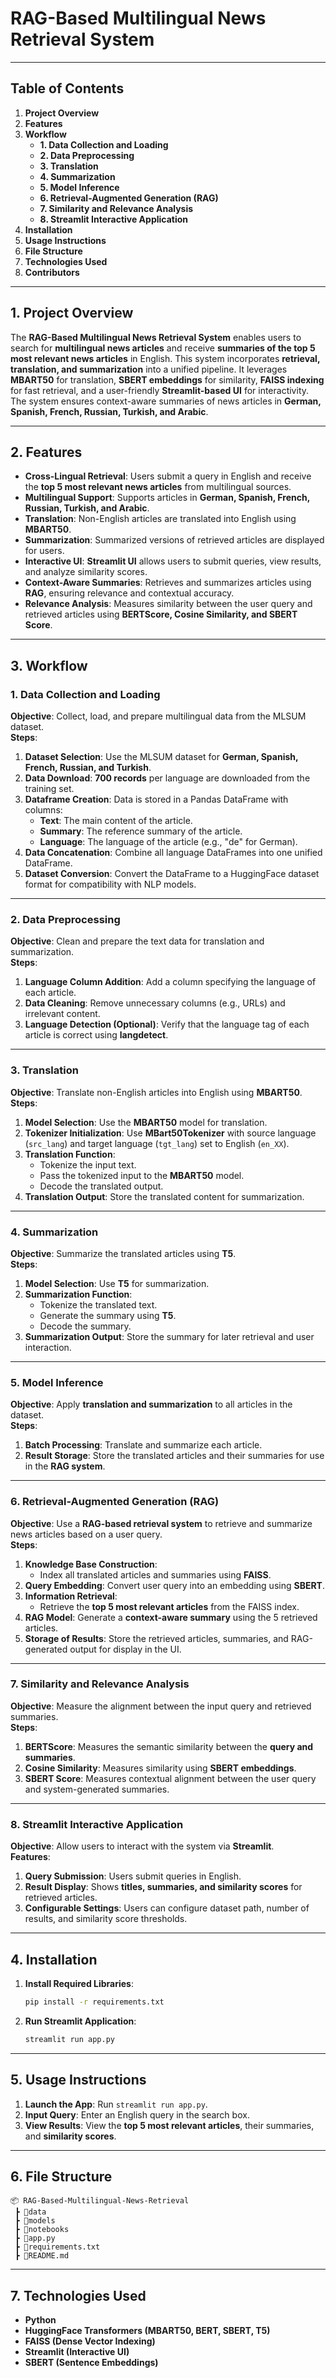 # **RAG-Based Multilingual News Retrieval System**

---

## **Table of Contents**
1. **Project Overview**  
2. **Features**  
3. **Workflow**  
    - **1. Data Collection and Loading**  
    - **2. Data Preprocessing**  
    - **3. Translation**  
    - **4. Summarization**  
    - **5. Model Inference**  
    - **6. Retrieval-Augmented Generation (RAG)**  
    - **7. Similarity and Relevance Analysis**  
    - **8. Streamlit Interactive Application**  
4. **Installation**  
5. **Usage Instructions**  
6. **File Structure**  
7. **Technologies Used**  
8. **Contributors**  

---

## **1. Project Overview**  
The **RAG-Based Multilingual News Retrieval System** enables users to search for **multilingual news articles** and receive **summaries of the top 5 most relevant news articles** in English. This system incorporates **retrieval, translation, and summarization** into a unified pipeline. It leverages **MBART50** for translation, **SBERT embeddings** for similarity, **FAISS indexing** for fast retrieval, and a user-friendly **Streamlit-based UI** for interactivity. The system ensures context-aware summaries of news articles in **German, Spanish, French, Russian, Turkish, and Arabic**.  

---

## **2. Features**  
- **Cross-Lingual Retrieval**: Users submit a query in English and receive the **top 5 most relevant news articles** from multilingual sources.  
- **Multilingual Support**: Supports articles in **German, Spanish, French, Russian, Turkish, and Arabic**.  
- **Translation**: Non-English articles are translated into English using **MBART50**.  
- **Summarization**: Summarized versions of retrieved articles are displayed for users.  
- **Interactive UI**: **Streamlit UI** allows users to submit queries, view results, and analyze similarity scores.  
- **Context-Aware Summaries**: Retrieves and summarizes articles using **RAG**, ensuring relevance and contextual accuracy.  
- **Relevance Analysis**: Measures similarity between the user query and retrieved articles using **BERTScore, Cosine Similarity, and SBERT Score**.  

---

## **3. Workflow**

### **1. Data Collection and Loading**
**Objective**: Collect, load, and prepare multilingual data from the MLSUM dataset.  
**Steps**:
1. **Dataset Selection**: Use the MLSUM dataset for **German, Spanish, French, Russian, and Turkish**.  
2. **Data Download**: **700 records** per language are downloaded from the training set.  
3. **Dataframe Creation**: Data is stored in a Pandas DataFrame with columns:  
   - **Text**: The main content of the article.  
   - **Summary**: The reference summary of the article.  
   - **Language**: The language of the article (e.g., "de" for German).  
4. **Data Concatenation**: Combine all language DataFrames into one unified DataFrame.  
5. **Dataset Conversion**: Convert the DataFrame to a HuggingFace dataset format for compatibility with NLP models.  

---

### **2. Data Preprocessing**
**Objective**: Clean and prepare the text data for translation and summarization.  
**Steps**:
1. **Language Column Addition**: Add a column specifying the language of each article.  
2. **Data Cleaning**: Remove unnecessary columns (e.g., URLs) and irrelevant content.  
3. **Language Detection (Optional)**: Verify that the language tag of each article is correct using **langdetect**.  

---

### **3. Translation**
**Objective**: Translate non-English articles into English using **MBART50**.  
**Steps**:
1. **Model Selection**: Use the **MBART50** model for translation.  
2. **Tokenizer Initialization**: Use **MBart50Tokenizer** with source language (`src_lang`) and target language (`tgt_lang`) set to English (`en_XX`).  
3. **Translation Function**:  
   - Tokenize the input text.  
   - Pass the tokenized input to the **MBART50** model.  
   - Decode the translated output.  
4. **Translation Output**: Store the translated content for summarization.  

---

### **4. Summarization**
**Objective**: Summarize the translated articles using **T5**.  
**Steps**:
1. **Model Selection**: Use **T5** for summarization.  
2. **Summarization Function**:  
   - Tokenize the translated text.  
   - Generate the summary using **T5**.  
   - Decode the summary.  
3. **Summarization Output**: Store the summary for later retrieval and user interaction.  

---

### **5. Model Inference**
**Objective**: Apply **translation and summarization** to all articles in the dataset.  
**Steps**:
1. **Batch Processing**: Translate and summarize each article.  
2. **Result Storage**: Store the translated articles and their summaries for use in the **RAG system**.  

---

### **6. Retrieval-Augmented Generation (RAG)**
**Objective**: Use a **RAG-based retrieval system** to retrieve and summarize news articles based on a user query.  
**Steps**:
1. **Knowledge Base Construction**:  
   - Index all translated articles and summaries using **FAISS**.  
2. **Query Embedding**: Convert user query into an embedding using **SBERT**.  
3. **Information Retrieval**:  
   - Retrieve the **top 5 most relevant articles** from the FAISS index.  
4. **RAG Model**: Generate a **context-aware summary** using the 5 retrieved articles.  
5. **Storage of Results**: Store the retrieved articles, summaries, and RAG-generated output for display in the UI.  

---

### **7. Similarity and Relevance Analysis**
**Objective**: Measure the alignment between the input query and retrieved summaries.  
**Steps**:
1. **BERTScore**: Measures the semantic similarity between the **query and summaries**.  
2. **Cosine Similarity**: Measures similarity using **SBERT embeddings**.  
3. **SBERT Score**: Measures contextual alignment between the user query and system-generated summaries.  

---

### **8. Streamlit Interactive Application**
**Objective**: Allow users to interact with the system via **Streamlit**.  
**Features**:  
1. **Query Submission**: Users submit queries in English.  
2. **Result Display**: Shows **titles, summaries, and similarity scores** for retrieved articles.  
3. **Configurable Settings**: Users can configure dataset path, number of results, and similarity score thresholds.  

---

## **4. Installation**
1. **Install Required Libraries**:  
   ```bash
   pip install -r requirements.txt
   ```

2. **Run Streamlit Application**:  
   ```bash
   streamlit run app.py
   ```

---

## **5. Usage Instructions**
1. **Launch the App**: Run `streamlit run app.py`.  
2. **Input Query**: Enter an English query in the search box.  
3. **View Results**: View the **top 5 most relevant articles**, their summaries, and **similarity scores**.  

---

## **6. File Structure**
```
📦 RAG-Based-Multilingual-News-Retrieval
 ┣ 📂data
 ┣ 📂models
 ┣ 📂notebooks
 ┣ 📜app.py
 ┣ 📜requirements.txt
 ┣ 📜README.md
```

---

## **7. Technologies Used**
- **Python**  
- **HuggingFace Transformers (MBART50, BERT, SBERT, T5)**  
- **FAISS (Dense Vector Indexing)**  
- **Streamlit (Interactive UI)**  
- **SBERT (Sentence Embeddings)**  



